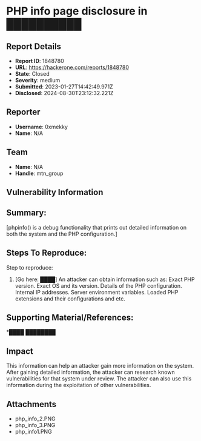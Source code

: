 # PHP info page disclosure in ██████████

## Report Details
- **Report ID**: 1848780
- **URL**: https://hackerone.com/reports/1848780
- **State**: Closed
- **Severity**: medium
- **Submitted**: 2023-01-27T14:42:49.971Z
- **Disclosed**: 2024-08-30T23:12:32.221Z

## Reporter
- **Username**: 0xmekky
- **Name**: N/A

## Team
- **Name**: N/A
- **Handle**: mtn_group

## Vulnerability Information
## Summary:
[phpinfo() is a debug functionality that prints out detailed information on both the system and the PHP configuration.]

## Steps To Reproduce:
Step to reproduce:

  1. [Go here: ████]
An attacker can obtain information such as:
Exact PHP version.
Exact OS and its version.
Details of the PHP configuration.
Internal IP addresses.
Server environment variables.
Loaded PHP extensions and their configurations and etc.

## Supporting Material/References:


  *████
  ████████

## Impact

This information can help an attacker gain more information on the system. After gaining detailed information, the attacker can research known vulnerabilities for that system under review. The attacker can also use this information during the exploitation of other vulnerabilities.

## Attachments
- php_info_2.PNG
- php_info_3.PNG
- php_info1.PNG
